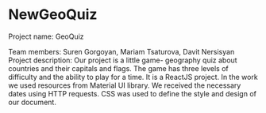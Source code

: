 # NewGeoQuiz

Project name: GeoQuiz

Team members: Suren Gorgoyan, Mariam Tsaturova, Davit Nersisyan
Project description:  Our project is a little game- geography quiz about countries and their capitals and flags. The game has three levels of difficulty and the ability to play for a time. It is a ReactJS project. In the work we used resources from Material UI library. We received the necessary dates using HTTP requests. CSS was used to define the style and design of our document.
